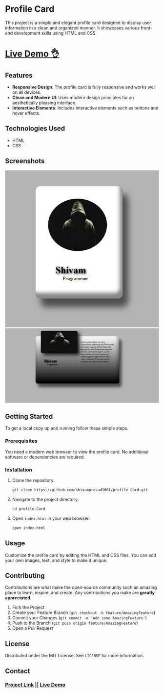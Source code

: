 # Profile Card 

This project is a simple and elegant profile card designed to display user information in a clean and organized manner. It showcases various front-end development skills using HTML and CSS
# [Live Demo  👌](https://shivamprasad1001.github.io/profile-Card/)
## Features

- **Responsive Design**: The profile card is fully responsive and works well on all devices.
- **Clean and Modern UI**: Uses modern design principles for an aesthetically pleasing interface.
- **Interactive Elements**: Includes interactive elements such as buttons and hover effects.

## Technologies Used

- HTML
- CSS

## Screenshots
![Profile Card](https://github.com/shivamprasad1001/profile-Card/blob/main/image.png)
![Full Profile](https://github.com/shivamprasad1001/profile-Card/blob/main/fullimg.png)

## Getting Started

To get a local copy up and running follow these simple steps.

### Prerequisites

You need a modern web browser to view the profile card. No additional software or dependencies are required.

### Installation

1. Clone the repository:
    ```sh
    git clone https://github.com/shivamprasad1001/profile-Card.git
    ```

2. Navigate to the project directory:
    ```sh
    cd profile-Card
    ```

3. Open `index.html` in your web browser:
    ```sh
    open index.html
    ```

## Usage

Customize the profile card by editing the HTML and CSS files. You can add your own images, text, and style to make it unique.

## Contributing

Contributions are what make the open-source community such an amazing place to learn, inspire, and create. Any contributions you make are **greatly appreciated**.

1. Fork the Project
2. Create your Feature Branch (`git checkout -b feature/AmazingFeature`)
3. Commit your Changes (`git commit -m 'Add some AmazingFeature'`)
4. Push to the Branch (`git push origin feature/AmazingFeature`)
5. Open a Pull Request

## License

Distributed under the MIT License. See `LICENSE` for more information.

## Contact

### [Project Link](https://github.com/shivamprasad1001/profile-Card) || [Live Demo](https://shivamprasad1001.github.io/profile-Card/)

